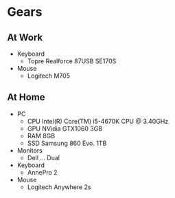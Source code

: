 # Gears
## At Work
* Keyboard
  * Topre Realforce 87USB SE170S
* Mouse
  * Logitech M705
## At Home
* PC
  * CPU Intel(R) Core(TM) i5-4670K CPU @ 3.40GHz
  * GPU NVidia GTX1060 3GB
  * RAM 8GB
  * SSD Samsung 860 Evo. 1TB
* Monitors
  * Dell ... Dual
* Keyboard
  * AnnePro 2
* Mouse
  * Logitech Anywhere 2s
